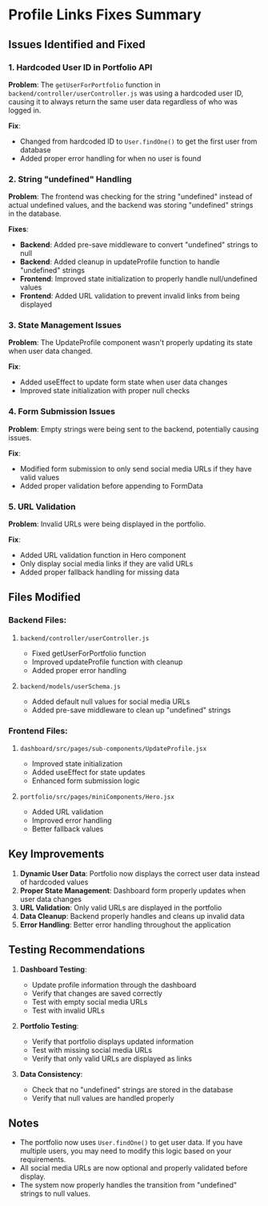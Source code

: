 # Profile Links Fixes Summary

## Issues Identified and Fixed

### 1. Hardcoded User ID in Portfolio API
**Problem**: The `getUserForPortfolio` function in `backend/controller/userController.js` was using a hardcoded user ID, causing it to always return the same user data regardless of who was logged in.

**Fix**: 
- Changed from hardcoded ID to `User.findOne()` to get the first user from database
- Added proper error handling for when no user is found

### 2. String "undefined" Handling
**Problem**: The frontend was checking for the string "undefined" instead of actual undefined values, and the backend was storing "undefined" strings in the database.

**Fixes**:
- **Backend**: Added pre-save middleware to convert "undefined" strings to null
- **Backend**: Added cleanup in updateProfile function to handle "undefined" strings
- **Frontend**: Improved state initialization to properly handle null/undefined values
- **Frontend**: Added URL validation to prevent invalid links from being displayed

### 3. State Management Issues
**Problem**: The UpdateProfile component wasn't properly updating its state when user data changed.

**Fix**: 
- Added useEffect to update form state when user data changes
- Improved state initialization with proper null checks

### 4. Form Submission Issues
**Problem**: Empty strings were being sent to the backend, potentially causing issues.

**Fix**: 
- Modified form submission to only send social media URLs if they have valid values
- Added proper validation before appending to FormData

### 5. URL Validation
**Problem**: Invalid URLs were being displayed in the portfolio.

**Fix**: 
- Added URL validation function in Hero component
- Only display social media links if they are valid URLs
- Added proper fallback handling for missing data

## Files Modified

### Backend Files:
1. `backend/controller/userController.js`
   - Fixed getUserForPortfolio function
   - Improved updateProfile function with cleanup
   - Added proper error handling

2. `backend/models/userSchema.js`
   - Added default null values for social media URLs
   - Added pre-save middleware to clean up "undefined" strings

### Frontend Files:
1. `dashboard/src/pages/sub-components/UpdateProfile.jsx`
   - Improved state initialization
   - Added useEffect for state updates
   - Enhanced form submission logic

2. `portfolio/src/pages/miniComponents/Hero.jsx`
   - Added URL validation
   - Improved error handling
   - Better fallback values

## Key Improvements

1. **Dynamic User Data**: Portfolio now displays the correct user data instead of hardcoded values
2. **Proper State Management**: Dashboard form properly updates when user data changes
3. **URL Validation**: Only valid URLs are displayed in the portfolio
4. **Data Cleanup**: Backend properly handles and cleans up invalid data
5. **Error Handling**: Better error handling throughout the application

## Testing Recommendations

1. **Dashboard Testing**:
   - Update profile information through the dashboard
   - Verify that changes are saved correctly
   - Test with empty social media URLs
   - Test with invalid URLs

2. **Portfolio Testing**:
   - Verify that portfolio displays updated information
   - Test with missing social media URLs
   - Verify that only valid URLs are displayed as links

3. **Data Consistency**:
   - Check that no "undefined" strings are stored in the database
   - Verify that null values are handled properly

## Notes

- The portfolio now uses `User.findOne()` to get user data. If you have multiple users, you may need to modify this logic based on your requirements.
- All social media URLs are now optional and properly validated before display.
- The system now properly handles the transition from "undefined" strings to null values.